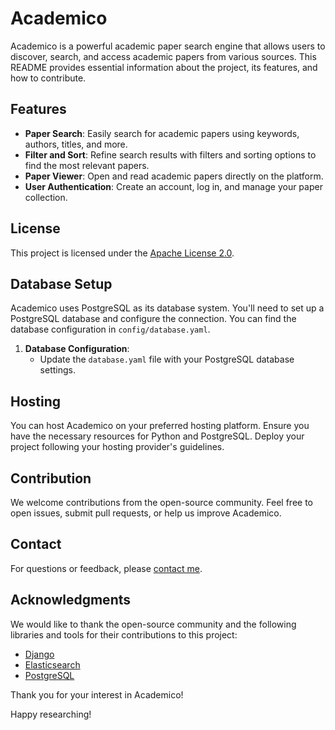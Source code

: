 # Academico

Academico is a powerful academic paper search engine that allows users to discover, search, and access academic papers from various sources. This README provides essential information about the project, its features, and how to contribute.

## Features

- **Paper Search**: Easily search for academic papers using keywords, authors, titles, and more.
- **Filter and Sort**: Refine search results with filters and sorting options to find the most relevant papers.
- **Paper Viewer**: Open and read academic papers directly on the platform.
- **User Authentication**: Create an account, log in, and manage your paper collection.

## License

This project is licensed under the [Apache License 2.0](LICENSE).

## Database Setup

Academico uses PostgreSQL as its database system. You'll need to set up a PostgreSQL database and configure the connection. You can find the database configuration in `config/database.yaml`.

1. **Database Configuration**:
   - Update the `database.yaml` file with your PostgreSQL database settings.

## Hosting

You can host Academico on your preferred hosting platform. Ensure you have the necessary resources for Python and PostgreSQL. Deploy your project following your hosting provider's guidelines.

## Contribution

We welcome contributions from the open-source community. Feel free to open issues, submit pull requests, or help us improve Academico.

## Contact

For questions or feedback, please [contact me](mailto:stamencho.bogdanovski@gmail.com).

## Acknowledgments

We would like to thank the open-source community and the following libraries and tools for their contributions to this project:

- [Django](https://www.djangoproject.com/)
- [Elasticsearch](https://www.elastic.co/)
- [PostgreSQL](https://www.postgresql.org/)

Thank you for your interest in Academico!

Happy researching!
